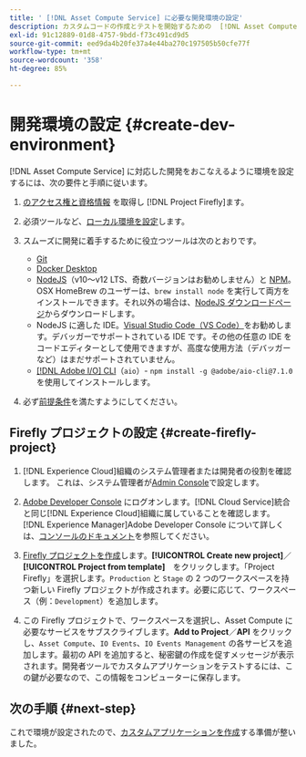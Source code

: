 ```yaml
---
title: ' [!DNL Asset Compute Service] に必要な開発環境の設定'
description: カスタムコードの作成とテストを開始するための  [!DNL Asset Compute Service]  の開発環境の設定。
exl-id: 91c12889-01d8-4757-9bdd-f73c491cd9d5
source-git-commit: eed9da4b20fe37a4e44ba270c197505b50cfe77f
workflow-type: tm+mt
source-wordcount: '358'
ht-degree: 85%

---
```


# 開発環境の設定 {#create-dev-environment}

[!DNL Asset Compute Service] に対応した開発をおこなえるように環境を設定するには、次の要件と手順に従います。

1. [のアクセス権と資格情報](https://www.adobe.io/project-firefly/docs/getting_started/#acquire-access-and-credentials) を取得し [!DNL Project Firefly]ます。

1. 必須ツールなど、[ローカル環境を設定](https://www.adobe.io/project-firefly/docs/getting_started/#local-environment-set-up)します。

1. スムーズに開発に着手するために役立つツールは次のとおりです。

   * [Git](https://git-scm.com/)
   * [Docker Desktop](https://www.docker.com/get-started)
   * [NodeJS](https://nodejs.org)（v10～v12 LTS、奇数バージョンはお勧めしません）と [NPM](https://www.npmjs.com)。OSX HomeBrew のユーザーは、`brew install node` を実行して両方をインストールできます。それ以外の場合は、[NodeJS ダウンロードページ](https://nodejs.org/ja/)からダウンロードします。
   * NodeJS に適した IDE。[Visual Studio Code（VS Code）](https://code.visualstudio.com)をお勧めします。デバッガーでサポートされている IDE です。その他の任意の IDE をコードエディターとして使用できますが、高度な使用方法（デバッガーなど）はまだサポートされていません。
   * [[!DNL Adobe I/O]  CLI](https://github.com/adobe/aio-cli)（`aio`）- `npm install -g @adobe/aio-cli@7.1.0` を使用してインストールします。

1. 必ず[前提条件](/help/understand-extensibility.md#prerequisites-and-provisioning)を満たすようにしてください。

## Firefly プロジェクトの設定 {#create-firefly-project}

1. [!DNL Experience Cloud]組織のシステム管理者または開発者の役割を確認します。 これは、システム管理者が[Admin Console](https://adminconsole.adobe.com/overview)で設定します。

1. [Adobe Developer Console](https://console.adobe.io/) にログオンします。[!DNL Cloud Service]統合と同じ[!DNL Experience Cloud]組織に属していることを確認します。 [!DNL Experience Manager]Adobe Developer Console について詳しくは、[コンソールのドキュメント](https://www.adobe.io/apis/experienceplatform/console/docs.html)を参照してください。

1. [Firefly プロジェクトを作成](https://www.adobe.io/apis/experienceplatform/project-firefly/docs.html#!AdobeDocs/project-firefly/master/getting_started/first_app.md)します。**[!UICONTROL Create new project]**／**[!UICONTROL Project from template]**　をクリックします。「Project Firefly」を選択します。`Production` と `Stage` の 2 つのワークスペースを持つ新しい Firefly プロジェクトが作成されます。必要に応じて、ワークスペース（例：`Development`）を追加します。

1. この Firefly プロジェクトで、ワークスペースを選択し、Asset Compute に必要なサービスをサブスクライブします。**Add to Project**／**API** をクリックし、`Asset Compute`、`IO Events`、`IO Events Management` の各サービスを追加します。最初の API を追加すると、秘密鍵の作成を促すメッセージが表示されます。開発者ツールでカスタムアプリケーションをテストするには、この鍵が必要なので、この情報をコンピューターに保存します。

## 次の手順 {#next-step}

これで環境が設定されたので、[カスタムアプリケーションを作成](develop-custom-application.md)する準備が整いました。

<!-- More ideas:
 
* Any steps in the beginning that lead to gotchas later should be called out for caution? For example,
  * don't change some defaults initially
  * know risks when deviating from standard path
  * naming conventions to follow
  * Retrieve and format credentials (YAML file details)

TBD: When aio-cli v8 bugs are resolved, update the AIO CLI install command to remove v7.x reference and instruct users to use the latest version. See CQDOC-18346.

-->
